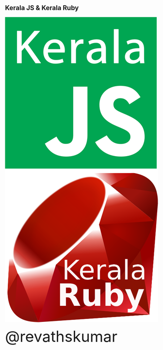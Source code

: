 
## Kerala JS & Kerala Ruby

![Kerala JS](images/keralajs_log.png) <!-- .element: height="450px" class="clean" -->
![Kerala Ruby](images/ruby-text.png) <!-- .element: height="450px" class="clean" -->

<span style="font-size:50px"> @revathskumar </span>
